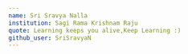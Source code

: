 ```yaml
---
name: Sri Sravya Nalla
institution: Sagi Rama Krishnam Raju
quote: Learning keeps you alive,Keep Learning :)
github_user: SriSravyaN
---
```


